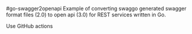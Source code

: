 #go-swagger2openapi
Example of converting swaggo generated swagger format files (2.0) to open api (3.0) for REST services written in Go.

Use GitHub actions
